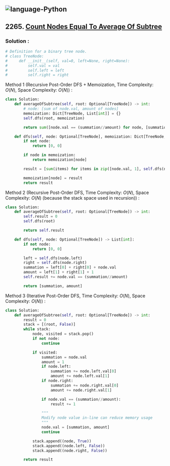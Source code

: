 ![language-Python](https://img.shields.io/badge/%20-Python-ffd43b?style=for-the-badge&logo=PYTHON)
---

## 2265. [Count Nodes Equal To Average Of Subtree](https://leetcode.com/problems/count-nodes-equal-to-average-of-subtree)

### Solution :

```python
# Definition for a binary tree node.
# class TreeNode:
#     def __init__(self, val=0, left=None, right=None):
#         self.val = val
#         self.left = left
#         self.right = right
```

Method 1 (Recursive Post-Order DFS + Memoization, Time Complexity: $O(N)$, Space Complexity: $O(N)$) :
```python
class Solution:
    def averageOfSubtree(self, root: Optional[TreeNode]) -> int:
        # node: [sum of node.val, amount of nodes]
        memoization: Dict[TreeNode, List[int]] = {}
        self.dfs(root, memoization)

        return sum([node.val == (summation//amount) for node, [summation, amount] in memoization.items()])

    def dfs(self, node: Optional[TreeNode], memoization: Dict[TreeNode, List[int]]) -> List[int]:
        if not node:
            return [0, 0]

        if node in memoization:
            return memoization[node]

        result = [sum(items) for items in zip([node.val, 1], self.dfs(node.left, memoization), self.dfs(node.right, memoization))]

        memoization[node] = result
        return result
```

Method 2 (Recursive Post-Order DFS, Time Complexity: $O(N)$, Space Complexity: $O(N)$ (because the stack space used in recursion)) :
```python
class Solution:
    def averageOfSubtree(self, root: Optional[TreeNode]) -> int:
        self.result = 0
        self.dfs(root)

        return self.result

    def dfs(self, node: Optional[TreeNode]) -> List[int]:
        if not node:
            return [0, 0]

        left = self.dfs(node.left)
        right = self.dfs(node.right)
        summation = left[0] + right[0] + node.val
        amount = left[1] + right[1] + 1
        self.result += node.val == (summation//amount)

        return [summation, amount]
```

Method 3 (Iterative Post-Order DFS, Time Complexity: $O(N)$, Space Complexity: $O(N)$) :
```python
class Solution:
    def averageOfSubtree(self, root: Optional[TreeNode]) -> int:
        result = 0
        stack = [(root, False)]
        while stack:
            node, visited = stack.pop()
            if not node:
                continue

            if visited:
                summation = node.val
                amount = 1
                if node.left:
                    summation += node.left.val[0]
                    amount += node.left.val[1]
                if node.right:
                    summation += node.right.val[0]
                    amount += node.right.val[1]

                if node.val == (summation//amount):
                    result += 1

                """
                Modify node value in-line can reduce memory usage
                """
                node.val = [summation, amount]
                continue

            stack.append((node, True))
            stack.append((node.left, False))
            stack.append((node.right, False))

        return result
```
